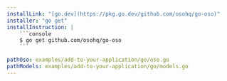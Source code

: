 ```yaml
---
installLink: "[go.dev](https://pkg.go.dev/github.com/osohq/go-oso)"
installer: "go get"
installInstruction: |
    ```console
    $ go get github.com/osohq/go-oso
    ```

pathOso: examples/add-to-your-application/go/oso.go
pathModels: examples/add-to-your-application/go/models.go
---
```


